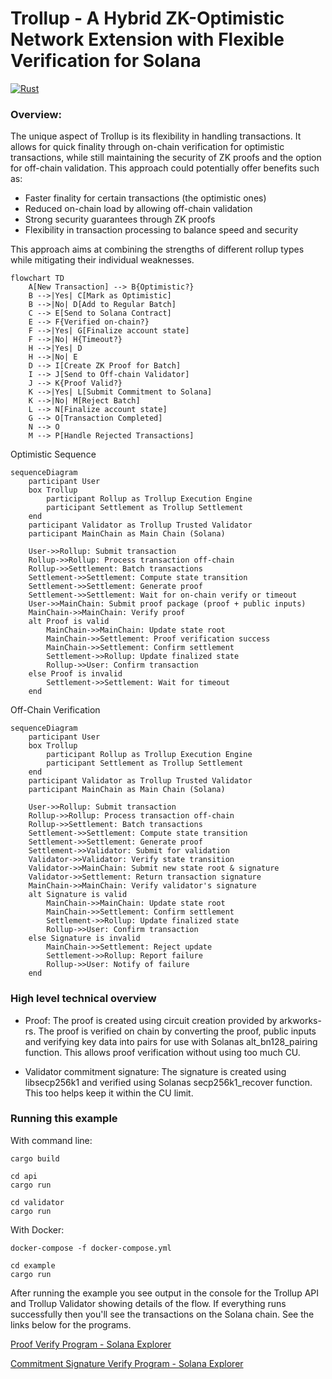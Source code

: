 # Trollup - A Hybrid ZK-Optimistic Network Extension with Flexible Verification for Solana

[![Rust](https://github.com/wkennedy/trollup/actions/workflows/rust.yml/badge.svg?branch=main)](https://github.com/wkennedy/trollup/actions/workflows/rust.yml)

### **Overview:**

The unique aspect of Trollup is its flexibility in handling transactions. It allows for quick finality through on-chain verification for optimistic transactions, while still maintaining the security of ZK proofs and the option for off-chain validation.
This approach could potentially offer benefits such as:

- Faster finality for certain transactions (the optimistic ones)
- Reduced on-chain load by allowing off-chain validation
- Strong security guarantees through ZK proofs
- Flexibility in transaction processing to balance speed and security

This approach aims at combining the strengths of different rollup types while mitigating their individual weaknesses.

```mermaid
flowchart TD
    A[New Transaction] --> B{Optimistic?}
    B -->|Yes| C[Mark as Optimistic]
    B -->|No| D[Add to Regular Batch]
    C --> E[Send to Solana Contract]
    E --> F{Verified on-chain?}
    F -->|Yes| G[Finalize account state]
    F -->|No| H{Timeout?}
    H -->|Yes| D
    H -->|No| E
    D --> I[Create ZK Proof for Batch]
    I --> J[Send to Off-chain Validator]
    J --> K{Proof Valid?}
    K -->|Yes| L[Submit Commitment to Solana]
    K -->|No| M[Reject Batch]
    L --> N[Finalize account state]
    G --> O[Transaction Completed]
    N --> O
    M --> P[Handle Rejected Transactions]
```

Optimistic Sequence

```mermaid
sequenceDiagram
    participant User
    box Trollup
        participant Rollup as Trollup Execution Engine
        participant Settlement as Trollup Settlement
    end
    participant Validator as Trollup Trusted Validator
    participant MainChain as Main Chain (Solana)

    User->>Rollup: Submit transaction
    Rollup->>Rollup: Process transaction off-chain
    Rollup->>Settlement: Batch transactions
    Settlement->>Settlement: Compute state transition
    Settlement->>Settlement: Generate proof
    Settlement->>Settlement: Wait for on-chain verify or timeout
    User->>MainChain: Submit proof package (proof + public inputs)
    MainChain->>MainChain: Verify proof
    alt Proof is valid
        MainChain->>MainChain: Update state root
        MainChain->>Settlement: Proof verification success
        MainChain->>Settlement: Confirm settlement
        Settlement->>Rollup: Update finalized state
        Rollup->>User: Confirm transaction
    else Proof is invalid
        Settlement->>Settlement: Wait for timeout
    end
```

Off-Chain Verification

```mermaid
sequenceDiagram
    participant User
    box Trollup
        participant Rollup as Trollup Execution Engine
        participant Settlement as Trollup Settlement
    end
    participant Validator as Trollup Trusted Validator
    participant MainChain as Main Chain (Solana)

    User->>Rollup: Submit transaction
    Rollup->>Rollup: Process transaction off-chain
    Rollup->>Settlement: Batch transactions
    Settlement->>Settlement: Compute state transition
    Settlement->>Settlement: Generate proof
    Settlement->>Validator: Submit for validation
    Validator->>Validator: Verify state transition
    Validator->>MainChain: Submit new state root & signature
    Validator->>Settlement: Return transaction signature
    MainChain->>MainChain: Verify validator's signature
    alt Signature is valid
        MainChain->>MainChain: Update state root
        MainChain->>Settlement: Confirm settlement
        Settlement->>Rollup: Update finalized state
        Rollup->>User: Confirm transaction
    else Signature is invalid
        MainChain->>Settlement: Reject update
        Settlement->>Rollup: Report failure
        Rollup->>User: Notify of failure
    end
```

### **High level technical overview**

- Proof: The proof is created using circuit creation provided by arkworks-rs. The proof is verified on chain by converting the proof, public inputs and verifying key data into pairs for use with Solanas alt_bn128_pairing function. This allows proof verification without using too much CU.

- Validator commitment signature: The signature is created using libsecp256k1 and verified using Solanas secp256k1_recover function. This too helps keep it within the CU limit.

### **Running this example**

With command line:

```shell
cargo build
```

```shell
cd api
cargo run
```

```shell
cd validator
cargo run
```

With Docker:

```shell
docker-compose -f docker-compose.yml
```

```shell
cd example
cargo run
```

After running the example you see output in the console for the Trollup API and Trollup Validator showing details of the flow. If everything runs successfully then you'll see the transactions on the Solana chain. See the links below for the programs.

[Proof Verify Program - Solana Explorer](https://explorer.solana.com/address/F68FK2Ai4vWVqFQpfx6RJjzpYieSzxWMqs179SBdcZVJ?cluster=devnet)

[Commitment Signature Verify Program - Solana Explorer](https://explorer.solana.com/address/7xyXvzfXcBhc8Tbv5gJp7j3XKzPaS3xEXGfwuDJ6MgAo?cluster=devnet)

